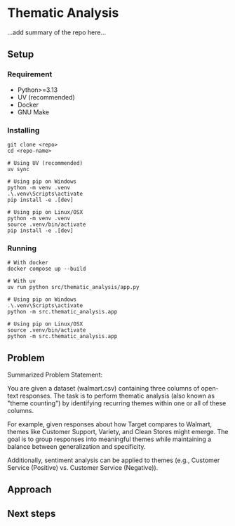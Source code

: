 # Thematic Analysis

...add summary of the repo here...

## Setup

### Requirement

- Python>=3.13
- UV (recommended)
- Docker
- GNU Make

### Installing

```shell
git clone <repo>
cd <repo-name>

# Using UV (recommended)
uv sync

# Using pip on Windows
python -m venv .venv
.\.venv\Scripts\activate
pip install -e .[dev]

# Using pip on Linux/OSX
python -m venv .venv
source .venv/bin/activate
pip install -e .[dev]
```

### Running

```shell
# With docker
docker compose up --build

# With uv
uv run python src/thematic_analysis/app.py

# Using pip on Windows
.\.venv\Scripts\activate
python -m src.thematic_analysis.app

# Using pip on Linux/OSX
source .venv/bin/activate
python -m src.thematic_analysis.app
```

## Problem

Summarized Problem Statement:

You are given a dataset (walmart.csv) containing three columns of open-text responses. The task is to perform thematic analysis (also known as "theme counting") by identifying recurring themes within one or all of these columns.

For example, given responses about how Target compares to Walmart, themes like Customer Support, Variety, and Clean Stores might emerge. The goal is to group responses into meaningful themes while maintaining a balance between generalization and specificity.

Additionally, sentiment analysis can be applied to themes (e.g., Customer Service (Positive) vs. Customer Service (Negative)).

## Approach

## Next steps
